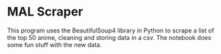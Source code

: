 # MAL Scraper

This program uses the BeautifulSoup4 library in Python to scrape a list of the top 50 anime, cleaning and storing data in a csv. The notebook does some fun stuff with the new data.
